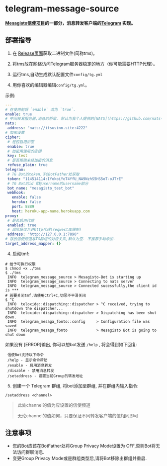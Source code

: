 # telegram-message-source 

**[Mesagisto信使项目](https://github.com/MeowCat-Studio/mesagisto)的一部分，消息转发客户端的[Telegram](https://core.telegram.org) 实现。**

## 部署指导

 1. 在 [Release页面](https://github.com/MeowCat-Studio/telegram-mesaga-fonto/releases)获取二进制文件(简称tms)。

 2. 将tms放在网络访问Telegram服务器稳定的地方（你可能需要HTTP代理）。

 3. 运行tms,自动生成默认配置文件`config/tg.yml`

 4. 用你喜欢的编辑器编辑`config/tg.yml`。

   示例:
 ```yaml
---
# 在使用前将 `enable` 改为 `true`.
enable: true
# 中间转发服务器,消息的桥梁. 默认为我个人提供的[NATS](https://github.com/nats-io/nats-server)服务器
nats:
  address: "nats://itsusinn.site:4222"
# 加密设置
cipher:
  # 是否启用加密
  enable: true
  # 加密用使用的密钥
  key: test
  # 是否拒绝未经加密的消息
  refuse_plain: true
telegram:
  # TG Bot的token,于@BotFather处获取
  token: "114514114:IYokoiYoT4YfU_NA9NzhS5HS5oT-oJTrE"
  # TG Bot的id 即@username的username部分
  bot_name: "mesagisto_test_bot"
  webhook:
    enable: false
    heroku: false
    port: 8889
    host: heroku-app-name.herokuapp.com
proxy:
  # 是否启用代理
  enabled: true
  # 现阶段仅允许http代理(reqwest库限制)
  address: "http://127.0.0.1:7890"
# 存放信使频道与TG群组的对应关系,默认为空. 不推荐手动添加.
target_address_mapper: {}

 ```
 4. 启动tmf:
 ```shell
 # 给予可执行权限
 $ chmod +x ./tms
 $ ./tms
  INFO  telegram_message_source > Mesagisto-Bot is starting up
  INFO  telegram_message_source > Connecting to nats server
  INFO  telegram_message_source > Connected sucessfully,the client id is ***
 # 若要关闭tmf,请使用Ctrl+C,切忌不平滑关闭
 $ ^C
  INFO  teloxide::dispatching::dispatcher > ^C received, trying to shutdown the dispatcher...
  INFO  teloxide::dispatching::dispatcher > Dispatching has been shut down.
  INFO  telegram_mesaga_fonto::config     > Configuration file was saved
  INFO  telegram_mesaga_fonto             > Mesagisto Bot is going to shut down
 
 ```
 如果没有 [ERROR]输出, 你可以想bot发送 `/help` , 将会得到如下回复:
```text
 信使Bot支持以下命令
 /help - 显示命令帮助
 /enable - 启用消息转发
 /disable - 禁用消息转发
 /setaddress - 设置当前Group的转发地址
```
 5. 创建一个 Telegram 群组, 将bot添加至群组, 并在群组内输入指令:

 `/setaddress <channel>`

> 此处channel的值为应设置的信使频道
>
> 无论channel的值如何，只要保证不同转发客户端的值相同即可



## 注意事项

- 您的Bot应该在BotFather处将Group Privacy Mode设置为 OFF,否则Bot将无法访问群聊消息.
- 变更Group Privacy Mode或是群组类型后,请将Bot移除出群组并重启.


